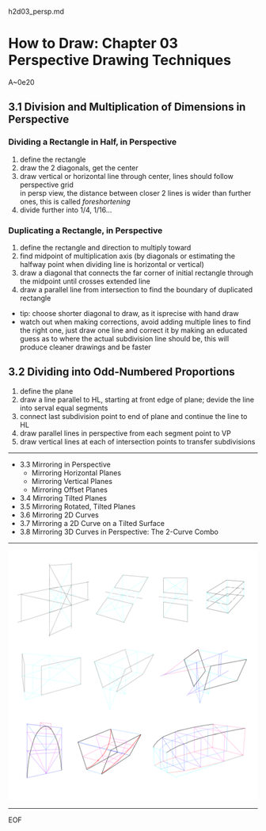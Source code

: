 h2d03_persp.md

How to Draw: Chapter 03 Perspective Drawing Techniques
================================================================================

A~0e20

3.1 Division and Multiplication of Dimensions in Perspective
--------------------------------------------------------------------------------

### Dividing a Rectangle in Half, in Perspective

1. define the rectangle
2. draw the 2 diagonals, get the center
3. draw vertical or horizontal line through center, lines should follow perspective grid  
   in persp view, the distance between closer 2 lines is wider than further ones, this is called *foreshortening*
4. divide further into 1/4, 1/16...

### Duplicating a Rectangle, in Perspective

1. define the rectangle and direction to multiply toward
2. find midpoint of multiplication axis (by diagonals or estimating the halfway point when dividing line is horizontal or vertical)
3. draw a diagonal that connects the far corner of initial rectangle through the midpoint until crosses extended line
4. draw a parallel line from intersection to find the boundary of duplicated rectangle

- tip: choose shorter diagonal to draw, as it isprecise with hand draw
- watch out when making corrections, avoid adding multiple lines to find the right one, just draw one line and correct it by making an educated guess as to where the actual subdivision line should be, this will produce cleaner drawings and be faster

3.2 Dividing into Odd-Numbered Proportions
--------------------------------------------------------------------------------

1. define the plane
2. draw a line parallel to HL, starting at front edge of plane; devide the line into serval equal segments
3. connect last subdivision point to end of plane and continue the line to HL
4. draw parallel lines in perspective from each segment point to VP
5. draw vertical lines at each of intersection points to transfer subdivisions

--------------------------------------------------------------------------------

- 3.3 Mirroring in Perspective
  - Mirroring Horizontal Planes
  - Mirroring Vertical Planes
  - Mirroring Offset Planes
- 3.4 Mirroring Tilted Planes
- 3.5 Mirroring Rotated, Tilted Planes
- 3.6 Mirroring 2D Curves
- 3.7 Mirroring a 2D Curve on a Tilted Surface
- 3.8 Mirroring 3D Curves in Perspective: The 2-Curve Combo

--------------------------------------------------------------------------------

![h2d03](n1p0e23_h2d03_00.png)

--------------------------------------------------------------------------------

EOF
